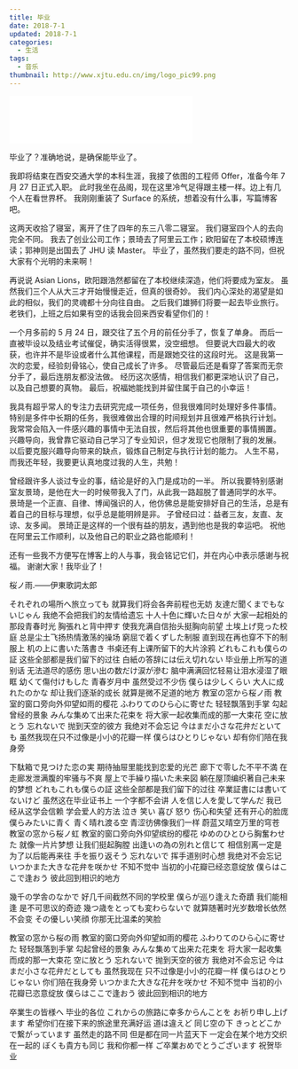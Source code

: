 ```yaml
---
title: 毕业
date: 2018-7-1
updated: 2018-7-1
categories:
  - 生活
tags:
  - 音乐
thumbnail: http://www.xjtu.edu.cn/img/logo_pic99.png
---
```


<iframe frameborder="no" border="0" marginwidth="0" marginheight="0" width=330 height=86 src="//music.163.com/outchain/player?type=2&id=28830016&auto=0&height=66"></iframe>

毕业了？准确地说，是确保能毕业了。

我即将结束在西安交通大学的本科生涯，我接了依图的工程师 Offer，准备今年 7 月 27 日正式入职。
此时我坐在品阁，现在这里冷气足得跟主楼一样。边上有几个人在看世界杯。
我刚刚重装了 Surface 的系统，想着没有什么事，写篇博客吧。

<!--more-->

这两天收拾了寝室，离开了住了四年的东三八零二寝室。
我们寝室四个人的去向完全不同。
我去了创业公司工作；景琦去了阿里云工作；欧阳留在了本校硕博连读；郭神则是出国去了 JHU 读 Master。
毕业了，虽然我们要走的路不同，但祝大家有个光明的未来啊！

再说说 Asian Lions，欧阳跟浩然都留在了本校继续深造，他们将要成为室友。
虽然我们三个人从大三才开始慢慢走近，但真的很奇妙。
我们内心深处的渴望是如此的相似，我们的灵魂都十分向往自由。
之后我们雄狮们将要一起去毕业旅行。
老铁们，上班之后如果有空的话我会回来西安看望你们的！

一个月多前的 5 月 24 日，跟交往了五个月的前任分手了，恢复了单身。
而后一直被毕设以及结业考试催促，确实活得很累，没空细想。
但要说大四最大的收获，也许并不是毕设或者什么其他课程，而是跟她交往的这段时光。
这是我第一次的恋爱，经验刻骨铭心，使自己成长了许多。
尽管最后还是看穿了答案而无奈分手了，最后连朋友都没法做。
经历这次感情，相信我们都更深地认识了自己，以及自己想要的真物。
最后，祝福她能找到并留住属于自己的小幸运！

我具有超乎常人的专注力去研究完成一项任务，但我很难同时处理好多件事情。
特别是多件中长期的任务，我很难做出合理的时间规划并且很难严格执行计划。
我常常会陷入一件感兴趣的事情中无法自拔，然后将其他也很重要的事情搁置。
兴趣导向，我曾靠它驱动自己学习了专业知识，但才发现它也限制了我的发展。
以后要克服兴趣导向带来的缺点，锻炼自己制定与执行计划的能力。
人生不易，而我还年轻，我要更认真地度过我的人生，共勉！

曾经跟许多人谈过专业的事，结论是好的入门是成功的一半。
所以我要特别感谢室友景琦，是他在大一的时候带我入了门，从此我一路超脱了普通同学的水平。
景琦是一个正直、自律、博闻强识的人，他仿佛总是能安排好自己的生活，总是有着自己的目标与理想，似乎总是能明辨是非。
子曾经曰过：益者三友，友直、友谅、友多闻。
景琦正是这样的一个很有益的朋友，遇到他也是我的幸运吧。
祝他在阿里云工作顺利，以及他自己的职业之路也能顺利！

还有一些我不方便写在博客上的人与事，我会铭记它们，并在内心中表示感谢与祝福。
谢谢大家！我毕业了！

桜ノ雨.——伊東歌詞太郎

それぞれの場所へ旅立っても
就算我们将会各奔前程也无妨
友達だ聞くまでもないじゃん
我绝不会把我们的友情给遗忘
十人十色に輝いた日々が
大家一起相处的那段青春时光
胸張れと背中押す
使我充满自信抬头挺胸向前望
土埃上げ竞った校庭
总是尘土飞扬热情激荡的操场
窮屈で着くずした制服
直到现在再也穿不下的制服上
机の上に書いた落書き
书桌还有上课所留下的大片涂鸦
どれもこれも僕らの証
这些全部都是我们留下的过往
白紙の答辞には伝え切れない
毕业册上所写的道别话 无法道尽的感伤
思い出の数だけ涙が滲む
脑中满满回忆轻易让泪水浸湿了眼眶
幼くて傷付けもした
青春岁月中 虽然受过不少伤
僕らは少しくらい 大人に成れたのかな
却让我们逐渐的成长 就算是微不足道的地方
教室の窓から桜ノ雨
教室的窗口旁向外仰望如雨的樱花
ふわりてのひら心に寄せた
轻轻飘落到手掌 勾起曾经的景象
みんな集めて出来た花束を
将大家一起收集而成的那一大束花
空に放とう 忘れないで
抛到天空的彼方 我绝对不会忘记
今はまだ小さな花弁だといても
虽然我现在只不过像是小小的花瓣一样
僕らはひとりじゃない
却有你们陪在我身旁

下駄箱で見つけた恋の実
期待抽屉里能找到恋爱的光芒
廊下で零した不平不満
在走廊发泄满腹的牢骚与不爽
屋上で手繰り描いた未来図
躺在屋顶编织著自己未来的梦想
どれもこれも僕らの証
这些全部都是我们留下的过往
卒業証書には書いてないけど
虽然这在毕业证书上 一个字都不会讲
人を信じ人を愛して学んだ
我已经从这学会信赖 学会爱人的方法
泣き 笑い 喜び 怒り
伤心和失望 还有开心的脸庞
僕らみたいに青く 青く晴れ渡る空
青涩彷佛像我们一样 蔚蓝又晴空万里的穹苍
教室の窓から桜ノ虹
教室的窗口旁向外仰望缤纷的樱花
ゆめのひとひら胸奮わせた
就像一片片梦想 让我们挺起胸膛
出逢いの為の別れと信じて
相信别离一定是为了以后能再来往
手を振り返そう 忘れないで
挥手道别时心想 我绝对不会忘记
いつかまた大きな花弁を咲かせ
不知不觉中 当初的小花瓣已经恣意绽放
僕らはここで逢おう
彼此回到相识的地方

幾千の学舎のなかで
好几千间截然不同的学校里
僕らが巡り逢えた奇蹟
我们能相逢 是不可思议的奇迹
幾つ歳をとっても変わらないで
就算随著时光岁数增长依然不会变
その優しい笑顔
你那无比温柔的笑脸

教室の窓から桜の雨
教室的窗口旁向外仰望如雨的樱花
ふわりてのひら心に寄せた
轻轻飘落到手掌 勾起曾经的景象
みんな集めて出来た花束を
将大家一起收集而成的那一大束花
空に放とう 忘れないで
抛到天空的彼方 我绝对不会忘记
今はまだ小さな花弁だとしても
虽然我现在 只不过像是小小的花瓣一样
僕らはひとりじゃない
你们陪在我身旁
いつかまた大きな花弁を咲かせ
不知不觉中 当初的小花瓣已恣意绽放
僕らはここで逢おう
彼此回到相识的地方

卒業生の皆様へ
毕业的各位
これからの旅路に幸多からんことを お祈り申し上げます
希望你们在接下来的旅途里充满好运
道は違えど 同じ空の下 きっとどこかで繋がっています
虽然走的路不同 但是都在同一片蓝天下 一定会在某个地方交织在一起的
ぼくも貴方も同じ
我和你都一样
ご卒業おめでとうございます
祝贺毕业
